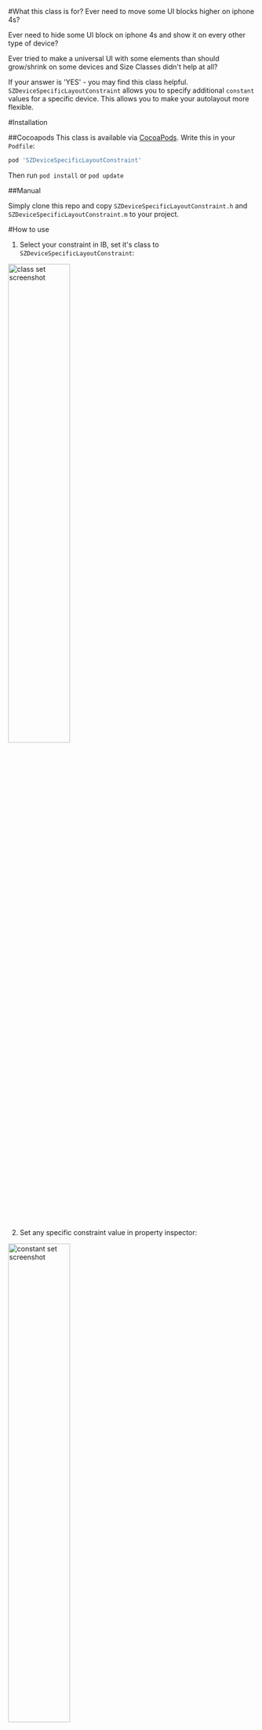 #What this class is for?
Ever need to move some UI blocks higher on iphone 4s?

Ever need to hide some UI block on iphone 4s and show it on every other type of device?

Ever tried to make a universal UI with some elements than should grow/shrink on some devices and Size Classes didn't help at all?

If your answer is 'YES' - you may find this class helpful. `SZDeviceSpecificLayoutConstraint` allows you to specify additional `constant` values for a specific device. This allows you to make your autolayout more flexible.

#Installation

##Cocoapods
This class is available via [CocoaPods](http://cocoapods.org/). Write this in your `Podfile`:

```ruby
pod 'SZDeviceSpecificLayoutConstraint'
```
Then run `pod install` or `pod update`

##Manual

Simply clone this repo and copy `SZDeviceSpecificLayoutConstraint.h` and `SZDeviceSpecificLayoutConstraint.m` to your project.

#How to use

1. Select your constraint in IB, set it's class to `SZDeviceSpecificLayoutConstraint`:
<img src="http://i.imgur.com/1zrxbSM.png" alt="class set screenshot" width="50%" height="50%"/>

2. Set any specific constraint value in property inspector:<br>
<img src="http://i.imgur.com/0HsNrs6.png" alt="constant set screenshot" width="50%" height="50%"/>

3. Drink your coffie, you're **awesome**!<br>
